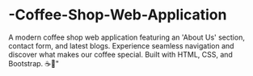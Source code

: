 # -Coffee-Shop-Web-Application
A modern coffee shop web application featuring an 'About Us' section, contact form, and latest blogs. Experience seamless navigation and discover what makes our coffee special. Built with HTML, CSS, and Bootstrap. ☕🍰"

